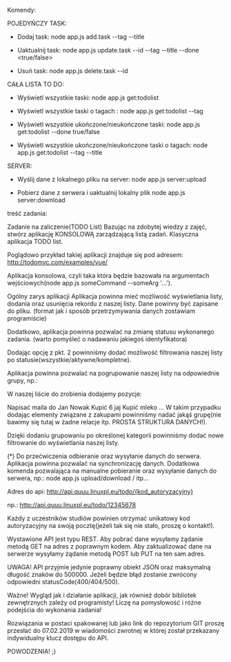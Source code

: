 Komendy:

POJEDYŃCZY TASK:
- Dodaj task:
node app.js add.task --tag <name> --title <name>

- Uaktualnij task:
node app.js update.task --id <id> --tag <name> --title <name> --done <true/false>

- Usuń task:
node app.js delete.task --id <id>


CAŁA LISTA TO DO:
- Wyświetl wszystkie taski:
node app.js get:todolist

- Wyświetl wszystkie taski o tagach <name>:
node app.js get:todolist --tag <name> 

- Wyświetl wszystkie ukończone/nieukończone taski:
node app.js get:todolist --done true/false

- Wyświetl wszystkie ukończone/nieukończone taski o tagach<name>:
node app.js get:todolist --tag <name> --title <name>


SERVER:
- Wyślij dane z lokalnego pliku na server:
node app.js server:upload

- Pobierz dane z serwera i uaktualnij lokalny plik
node app.js server:download






treść zadania:

Zadanie na zaliczenie(TODO List)
Bazując na zdobytej wiedzy z zajęć, stwórz aplikację KONSOLOWĄ zarządzającą listą zadań. Klasyczna aplikacja TODO list.

Poglądowo przykład takiej aplikacji znajduje się pod adresem: http://todomvc.com/examples/vue/

Aplikacja konsolowa, czyli taka która będzie bazowała na argumentach wejściowych(node app.js someCommand --someArg '...').

Ogólny zarys aplikacji
Aplikacja powinna mieć możliwość wyświetlania listy, dodania oraz usunięcia rekordu z naszej listy. Dane powinny być 
zapisane do pliku. (format jak i sposób przetrzymywania danych zostawiam programiście)

Dodatkowo, aplikacja powinna pozwalać na zmianę statusu wykonanego zadania. (warto pomyśleć o nadawaniu jakiegoś identyfikatora)

Dodając opcję z pkt. 2 powinniśmy dodać możliwość filtrowania naszej listy po statusie(wszystkie/aktywne/kompletne).

Aplikacja powinna pozwalać na pogrupowanie naszej listy na odpowiednie grupy, np.:

W naszej liście do zrobienia dodajemy pozycje:

Napisać maila do Jan Nowak
Kupić 6 jaj
Kupić mleko
...
W takim przypadku dodając elementy związane z zakupami powinniśmy nadać jakąś grupę(nie bawimy się tutaj w żadne relacje itp. 
PROSTA STRUKTURA DANYCH!).

Dzięki dodaniu grupowaniu po określonej kategorii powinniśmy dodać nowe filtrowanie do wyświetlania naszej listy.

(*) Do przećwiczenia odbieranie oraz wysyłanie danych do serwera.
Aplikacja powinna pozwalać na synchronizację danych. Dodatkowa komenda pozwalająca na manualne pobieranie oraz wysyłanie danych 
do serwera, np.: node app.js upload/download / itp...

Adres do api: http://api.quuu.linuxpl.eu/todo/{kod_autoryzacyjny}

np.: http://api.quuu.linuxpl.eu/todo/12345678

Każdy z uczestników studiów powinien otrzymać unikatowy kod autoryzacyjny na swoją pocztę(jeżeli tak się nie stało, proszę o 
kontakt!).

Wystawione API jest typu REST. Aby pobrać dane wysyłamy żądanie metodą GET na adres z poprawnym kodem. Aby zaktualizować 
dane na serwerze wysyłamy żądanie metodą POST lub PUT na ten sam adres.

UWAGA! API przyjmie jedynie poprawny obiekt JSON oraz maksymalną długość znaków do 500000. Jeżeli będzie błąd zostanie zwrócony 
odpowiedni statusCode(400/404/500).

Ważne!
Wygląd jak i działanie aplikacji, jak również dobór bibliotek zewnętrznych zależy od programisty! Liczę na pomysłowość i różne 
podejścia do wykonania zadania!

Rozwiązania w postaci spakowanej lub jako link do repozytorium GIT proszę przesłać do 07.02.2019 w wiadomości zwrotnej w której 
został przekazany indywidualny klucz dostępu do API.

POWODZENIA! ;)